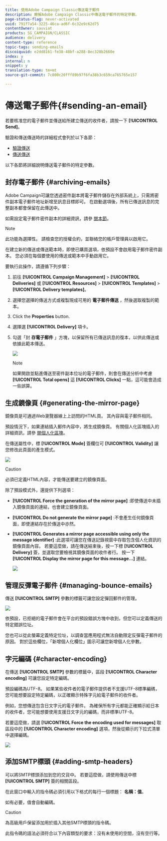 ```yaml
---
title: 使用Adobe Campaign Classic傳送電子郵件
description: 瞭解Adobe Campaign Classic中傳送電子郵件的特定參數。
page-status-flag: never-activated
uuid: 791f7a54-3225-46ca-ad6f-6c32e9c62d75
contentOwner: sauviat
products: SG_CAMPAIGN/CLASSIC
audience: delivery
content-type: reference
topic-tags: sending-emails
discoiquuid: e2dd8161-fe38-48bf-a288-8ec328b2660e
index: y
internal: n
snippet: y
translation-type: tm+mt
source-git-commit: 7c800c20fff89b97f6fa38b3c659ca765765e157

---
```



# 傳送電子郵件{#sending-an-email}

若要核准您的電子郵件並傳送給所建立傳送的收件者，請按一下 **[!UICONTROL Send]**。

驗證和傳送傳送時的詳細程式會列於以下各節：

* [驗證傳送](../../delivery/using/steps-validating-the-delivery.md)
* [傳送傳送](../../delivery/using/steps-sending-the-delivery.md)

以下各節將詳細說明傳送電子郵件的特定參數。

## 封存電子郵件 {#archiving-emails}

Adobe Campaign可讓您透過密件副本將電子郵件儲存在外部系統上，只需將密件副本電子郵件地址新增至訊息目標即可。 在啟動選項後，所有已傳送訊息的完整副本都會保留在此傳送中。

如需設定電子郵件密件副本的詳細資訊，請參 [閱本節](../../installation/using/email-archiving.md)。

>[!NOTE]
>
>此功能為選擇性。 請檢查您的授權合約，並聯絡您的帳戶管理員以啟用它。

在建立新的傳送或傳送範本時，即使已購買選項，依預設不會啟用電子郵件密件副本。 您必須在每個要使用的傳送或範本中手動啟用它。

要執行此操作，請遵循下列步驟：

1. 前往 **[!UICONTROL Campaign Management]** > **[!UICONTROL Deliveries]** 或 **[!UICONTROL Resources]** > **[!UICONTROL Templates]** > **[!UICONTROL Delivery templates]**。
1. 選擇您選擇的傳送方式或複製現成可用的 **電子郵件傳送** ，然後選取複製的範本。
1. Click the **Properties** button.
1. 選擇選 **[!UICONTROL Delivery]** 項卡。
1. 勾選「封 **存電子郵件** 」方塊，以保留所有已傳送訊息的復本，以供此傳送或依據此範本傳送。

   ![](assets/s_ncs_user_wizard_archiving.png)

   >[!NOTE]
   >
   >如果開啟並點進傳送至密件副本位址的電子郵件，則會在傳送分析中考慮 **[!UICONTROL Total opens]** 這 **[!UICONTROL Clicks]** 一點，這可能會造成一些誤算。

## 生成鏡像頁 {#generating-the-mirror-page}

鏡像頁是可通過Web瀏覽器線上上訪問的HTML頁。 其內容與電子郵件相同。

預設情況下，如果連結插入郵件內容中，將生成鏡像頁。 有關個人化區塊插入的詳細資訊，請參 [閱個人化區塊](../../delivery/using/personalization-blocks.md)。

在傳送屬性中，標 **[!UICONTROL Mode]** 簽欄位可 **[!UICONTROL Validity]** 讓您修改此頁面的產生模式。

![](assets/s_ncs_user_wizard_miror_page_mode.png)

>[!CAUTION]
>
>必須已定義HTML內容，才能傳送要建立的鏡像頁面。

除了預設模式外，還提供下列選項：

* **[!UICONTROL Force the generation of the mirror page]** :即使傳送中未插入鏡像頁面的連結，也會建立鏡像頁面。
* **[!UICONTROL Do not generate the mirror page]** :不會產生任何鏡像頁面，即使連結存在於傳送中亦然。
* **[!UICONTROL Generates a mirror page accessible using only the message identifier]** :此選項可讓您在傳送記錄視窗中存取包含個人化資訊的鏡像頁面內容。 若要這麼做，請在傳送結束後，按一下標 **[!UICONTROL Delivery]** 簽，並選取您要檢視其鏡像頁面的收件者行。 按一下 **[!UICONTROL Display the mirror page for this message...]** 連結。

   ![](assets/s_ncs_user_wizard_miror_page_link.png)

## 管理反彈電子郵件 {#managing-bounce-emails}

傳送 **[!UICONTROL SMTP]** 參數的標籤可讓您設定彈回郵件的管理。

![](assets/s_ncs_user_email_del_properties_smtp_tab.png)

依預設，已拒絕的電子郵件會在平台的預設錯誤方塊中收到，但您可以定義傳送的特定錯誤位址。

您也可以從此螢幕定義特定位址，以調查當應用程式無法自動限定反彈電子郵件的原因。 對於這些欄位，「新增個人化欄位」圖示可讓您新增個人化參數。

## 字元編碼 {#character-encoding}

在傳送 **[!UICONTROL SMTP]** 參數的標籤中，區段 **[!UICONTROL Character encoding]** 可讓您設定特定編碼。

預設編碼為UTF-8。 如果某些收件者的電子郵件提供者不支援UTF-8標準編碼，您可能想要設定特定編碼，以正確顯示特殊字元給電子郵件的收件者。

例如，您想傳送包含日文字元的電子郵件。 為確保所有字元都能正確顯示給日本的收件者，您可能想要使用支援日文字元的編碼，而非標準UTF-8。

若要這麼做，請選 **[!UICONTROL Force the encoding used for messages]** 取區段中的 **[!UICONTROL Character encoding]** 選項，然後從顯示的下拉式清單中選擇編碼。

![](assets/s_ncs_user_email_del_properties_smtp_tab_encoding.png)

## 添加SMTP標頭 {#adding-smtp-headers}

可以將SMTP標頭添加到您的交貨中。 若要這麼做，請使用傳送中標 **[!UICONTROL SMTP]** 簽的相關區段。

在此窗口中輸入的指令碼必須引用以下格式的每行一個標題： **名稱：值**。

如有必要，值會自動編碼。

>[!CAUTION]
>
>為高級用戶保留添加用於插入其他SMTP標頭的指令碼。
>
>此指令碼的語法必須符合以下內容類型的要求：沒有未使用的空間，沒有空行等。

